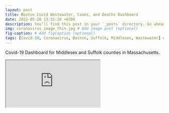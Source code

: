 ```yaml
---
layout: post
title: Boston Covid Wastewater, Cases, and Deaths Dashboard
date: 2022-05-20 13:32:20 +0300
description: You’ll find this post in your `_posts` directory. Go ahead and edit it and re-build the site to see your changes. # Add post description (optional)
img: coronavirus_image_thin.jpg # Add image post (optional)
fig-caption: # Add figcaption (optional)
tags: [Covid-19, Coronavirus, Boston, Suffolk, Middlesex, Wastewater] #add tag
---
```



Covid-19 Dashboard for Middlesex and Suffolk counties in Massachusetts. 

<div class="iframe-container iframe-container-for-wxh-600x700"
style="-webkit-overflow-scrolling: touch; overflow: auto;">

<iframe src="https://share.streamlit.io/loatmanp/covid_web_app/main/covid_web_app.py">

  <p style="font-size: 110%;"><em><strong>IFRAME:</strong> There is
  iframe content here but your browser version does not support
  iframes.</em> Please update your browser to its current version 
  and try again.</p>

</iframe>

</div>

